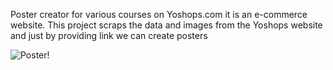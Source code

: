 Poster creator for various courses on Yoshops.com it is an e-commerce website. This project scraps the data and images from the Yoshops website and just by providing link we can create posters

![Poster!](https://drive.google.com/file/d/1YBmZBTcBjj6qtTBEvXybfElkWM8KnY0G/view?usp=sharing)